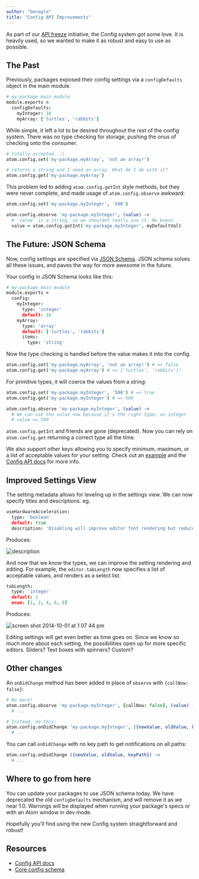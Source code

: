 ```yaml
---
author: "benogle"
title: "Config API Improvements"
---
```


As part of our [API freeze](https://github.com/atom/atom/issues/3041) initiative, the Config system got some love. It is heavily used, so we wanted to make it as robust and easy to use as possible.

<!--more-->

## The Past

Previously, packages exposed their config settings via a `configDefaults` object in the main module.

```coffee
# my-package main module
module.exports =
  configDefaults:
    myInteger: 16
    myArray: ['turtles', 'rabbits']
```

While simple, it left a lot to be desired throughout the rest of the config system. There was no type checking for storage, pushing the onus of checking onto the consumer.

```coffee
# totally accepted. :(
atom.config.set('my-package.myArray', 'not an array!')

# returns a string and I need an array. What do I do with it?
atom.config.get('my-package.myArray')
```

This problem led to adding `atom.config.getInt` style methods, but they were never complete, and made usage of `atom.config.observe` awkward:

```coffee
atom.config.set('my-package.myInteger', '500')

atom.config.observe 'my-package.myInteger', (value) ->
  # `value` is a string, so we shouldnt really use it. No bueno
  value = atom.config.getInt('my-package.myInteger', myDefaultVal)
```

## The Future: JSON Schema

Now, config settings are specified via [JSON Schema](http://json-schema.org/). JSON schema solves all these issues, and paves the way for more awesome in the future.

Your config in JSON Schema looks like this:

```coffee
# my-package main module
module.exports =
  config:
    myInteger:
      type: 'integer'
      default: 16
    myArray:
      type: 'array'
      default: ['turtles', 'rabbits']
      items:
        type: 'string'
```

Now the type checking is handled before the value makes it into the config.

```coffee
atom.config.set('my-package.myArray', 'not an array!') # => false
atom.config.get('my-package.myArray') # => ['turtles', 'rabbits']!
```

For primitive types, it will coerce the values from a string:

```coffee
atom.config.set('my-package.myInteger', '500') # => true
atom.config.get('my-package.myInteger') # => 500

atom.config.observe 'my-package.myInteger', (value) ->
  # We can use the value now because it's the right type: an integer
  # value == 500
```

`atom.config.getInt` and friends are _gone_ (deprecated). Now you can rely on `atom.config.get` returning a correct type all the time.

We also support other keys allowing you to specify minimum, maximum, or a list of acceptable values for your setting. Check out an [example](https://github.com/atom/atom/blob/master/src/config-schema.coffee) and the [Config API docs](https://flight-manual.atom-editor.cc/api/latest/Config) for more info.

## Improved Settings View

The setting metadata allows for leveling up in the settings view. We can now specify titles and descriptions. eg.

```coffee
useHardwareAcceleration:
  type: 'boolean'
  default: true
  description: 'Disabling will improve editor font rendering but reduce scrolling performance.'
```

Produces:

![description](https://cloud.githubusercontent.com/assets/69169/4482366/f7a3f812-49a7-11e4-8edc-7e3d7cb9d1d7.png)

And now that we know the types, we can improve the setting rendering and editing. For example, the `editor.tabLength` now specifies a list of acceptable values, and renders as a select list:

```coffee
tabLength:
  type: 'integer'
  default: 2
  enum: [1, 2, 4, 6, 8]
```

Produces:

![screen shot 2014-10-01 at 1 07 44 pm](https://cloud.githubusercontent.com/assets/69169/4482421/83782fde-49a8-11e4-89ce-45e5f2e8f11f.png)

Editing settings will get even better as time goes on. Since we know so much more about each setting, the possibilities open up for more specific editors. Sliders? Text boxes with spinners? Custom?

## Other changes

An `onDidChange` method has been added in place of `observe` with `{callNow: false}`:

```coffee
# No more!
atom.config.observe 'my-package.myInteger', {callNow: false}, (value) ->
  # ...

# Instead, do this:
atom.config.onDidChange 'my-package.myInteger', ({newValue, oldValue, keyPath}) ->
  # ...
```

You can call `onDidChange` with no key path to get notifications on all paths:

```coffee
atom.config.onDidChange ({newValue, oldValue, keyPath}) ->
  # ...
```

## Where to go from here

You can update your packages to use JSON schema today. We have deprecated the old `configDefaults` mechanism, and will remove it as we near 1.0. Warnings will be displayed when running your package's specs or with an Atom window in dev mode.

Hopefully you'll find using the new Config system straightforward and robust!

## Resources

- [Config API docs](https://flight-manual.atom-editor.cc/api/latest/Config)
- [Core config schema](https://github.com/atom/atom/blob/master/src/config-schema.coffee)
